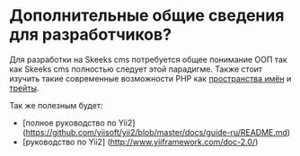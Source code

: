 Дополнительные общие сведения для разработчиков?
=====================

Для разработки на Skeeks cms потребуется общее понимание ООП так как Skeeks cms полностью следует этой парадигме. Также стоит
изучить такие современные возможности PHP как [пространства имён](http://www.php.net/manual/ru/language.namespaces.php)
и [трейты](http://www.php.net/manual/ru/language.oop5.traits.php).

Так же полезным будет: 
* [полное руководство по Yii2] (https://github.com/yiisoft/yii2/blob/master/docs/guide-ru/README.md)
* [руководство по Yii2] (http://www.yiiframework.com/doc-2.0/)
